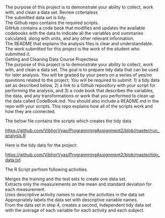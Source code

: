 The purpose of this project is to demonstrate your ability to collect, work with, and clean a data set.
Review criterialess  
The submitted data set is tidy.  
The Github repo contains the required scripts.  
GitHub contains a code book that modifies and updates the available codebooks with the data to indicate all the variables and summaries calculated, along with units, and any other relevant information.  
The README that explains the analysis files is clear and understandable.  
The work submitted for this project is the work of the student who submitted it.  
Getting and Cleaning Data Course Projectless    
The purpose of this project is to demonstrate your ability to collect, work with, and clean a data set. The goal is to prepare tidy data that can be used for later analysis. You will be graded by your peers on a series of yes/no questions related to the project. You will be required to submit: 1) a tidy data set as described below, 2) a link to a Github repository with your script for performing the analysis, and 3) a code book that describes the variables, the data, and any transformations or work that you performed to clean up the data called CodeBook.md. You should also include a README.md in the repo with your scripts. This repo explains how all of the scripts work and how they are connected.  

The below file contains the scripts which creates the tidy data  

https://github.com/VibhorVyas/ProgrammingAssignment2/blob/master/run_analysis.R

Here is the tidy data for the project:  


https://github.com/VibhorVyas/ProgrammingAssignment2/blob/master/tidy_data.txt

The R Script perfrom following activities.  

Merges the training and the test sets to create one data set.  
Extracts only the measurements on the mean and standard deviation for each measurement.  
Uses descriptive activity names to name the activities in the data set  
Appropriately labels the data set with descriptive variable names.  
From the data set in step 4, creates a second, independent tidy data set with the average of each variable for each activity and each subject.  
